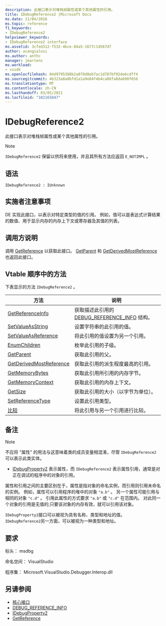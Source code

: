 ```yaml
---
description: 此接口表示对堆栈帧属性或某个其他属性的引用。
title: IDebugReference2 |Microsoft Docs
ms.date: 11/04/2016
ms.topic: reference
f1_keywords:
- IDebugReference2
helpviewer_keywords:
- IDebugReference2 interface
ms.assetid: 3cfed312-f532-4bce-84a5-1677c14567d7
author: acangialosi
ms.author: anthc
manager: jmartens
ms.workload:
- vssdk
ms.openlocfilehash: 04d9795388b2a079d0eb7ac1d787bf92de6cdff4
ms.sourcegitcommit: 4b323a8a8bfd1a1a9e84f4b4ca88fa8da690f656
ms.translationtype: MT
ms.contentlocale: zh-CN
ms.lasthandoff: 03/05/2021
ms.locfileid: "102165847"
---
```

# <a name="idebugreference2"></a>IDebugReference2
此接口表示对堆栈帧属性或某个其他属性的引用。

> [!NOTE]
> `IDebugReference2` 保留以供将来使用，并且其所有方法应返回 `E_NOTIMPL` 。

## <a name="syntax"></a>语法

```
IDebugReference2 : IUnknown
```

## <a name="notes-for-implementers"></a>实施者注意事项
 DE 实现此接口，以表示对特定类型的值的引用。 例如，值可以是表达式计算结果的数值、用于显示内存的内存上下文或寄存器及其值的列表。

## <a name="notes-for-callers"></a>调用方说明
 调用 [GetReference](../../../extensibility/debugger/reference/idebugproperty2-getreference.md) 以获取此接口。 [GetParent](../../../extensibility/debugger/reference/idebugreference2-getparent.md) 和 [GetDerivedMostReference](../../../extensibility/debugger/reference/idebugreference2-getderivedmostreference.md) 也返回此接口。

## <a name="methods-in-vtable-order"></a>Vtable 顺序中的方法
 下表显示的方法 `IDebugReference2` 。

|方法|说明|
|------------|-----------------|
|[GetReferenceInfo](../../../extensibility/debugger/reference/idebugreference2-getreferenceinfo.md)|获取描述此引用的 [DEBUG_REFERENCE_INFO](../../../extensibility/debugger/reference/debug-reference-info.md) 结构。|
|[SetValueAsString](../../../extensibility/debugger/reference/idebugreference2-setvalueasstring.md)|设置字符串的此引用的值。|
|[SetValueAsReference](../../../extensibility/debugger/reference/idebugreference2-setvalueasreference.md)|将此引用的值设置为另一个引用。|
|[EnumChildren](../../../extensibility/debugger/reference/idebugreference2-enumchildren.md)|枚举此引用的子级。|
|[GetParent](../../../extensibility/debugger/reference/idebugreference2-getparent.md)|获取此引用的父。|
|[GetDerivedMostReference](../../../extensibility/debugger/reference/idebugreference2-getderivedmostreference.md)|获取此引用的派生程度最高的引用。|
|[GetMemoryBytes](../../../extensibility/debugger/reference/idebugreference2-getmemorybytes.md)|获取此引用所引用的内存字节。|
|[GetMemoryContext](../../../extensibility/debugger/reference/idebugreference2-getmemorycontext.md)|获取此引用的内存上下文。|
|[GetSize](../../../extensibility/debugger/reference/idebugreference2-getsize.md)|获取此引用的大小（以字节为单位）。|
|[SetReferenceType](../../../extensibility/debugger/reference/idebugreference2-setreferencetype.md)|设置此引用类型。|
|[比较](../../../extensibility/debugger/reference/idebugreference2-compare.md)|将此引用与另一个引用进行比较。|

## <a name="remarks"></a>备注

> [!NOTE]
> 不应将 "属性" 的用法与这意味着类的成员变量相混淆，尽管 `IDebugReference2` 可以表示此类实体。

- [IDebugProperty2](../../../extensibility/debugger/reference/idebugproperty2.md) 表示属性，而 `IDebugReference2` 表示属性引用，通常是对正在调试的程序中的对象的引用。

 属性和引用之间的主要区别在于，属性是指对象的命名实例，而引用则引用未命名的实例。 例如，属性可以引用程序的堆中的对象 `"a.b"` 。 另一个属性可能引用与相同的对象 `"c.d"` 。 引用此属性的方式要求 `"a.b"` 或 `"c.d"` 在范围内。 对此同一个对象的引用是无值的;只要该对象的内存有效，就可以引用该对象。

 `IDebugProperty2`接口可以被视为具有名称、类型和地址的值。 `IDebugReference2`另一方面，可以被视为一种类型和地址。

## <a name="requirements"></a>要求
 标头： msdbg

 命名空间： VisualStudio

 程序集： Microsoft.VisualStudio.Debugger.Interop.dll

## <a name="see-also"></a>另请参阅
- [核心接口](../../../extensibility/debugger/reference/core-interfaces.md)
- [DEBUG_REFERENCE_INFO](../../../extensibility/debugger/reference/debug-reference-info.md)
- [IDebugProperty2](../../../extensibility/debugger/reference/idebugproperty2.md)
- [GetReference](../../../extensibility/debugger/reference/idebugproperty2-getreference.md)

